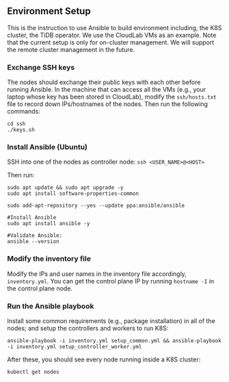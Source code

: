 ## Environment Setup

This is the instruction to use Ansible to build environment including, the K8S cluster, the TiDB operator. We use the CloudLab VMs as an example. Note that the current setup is only for on-cluster management. We will support the remote cluster management in the future.

### Exchange SSH keys

The nodes should exchange their public keys with each other before running Ansible.
In the machine that can access all the VMs (e.g., your laptop whose key has been stored in CloudLab), 
modify the `ssh/hosts.txt` file to record down IPs/hostnames of the nodes.
Then run the following commands:

```shell
cd ssh
./keys.sh
```

### Install Ansible (Ubuntu)

SSH into one of the nodes as controller node: `ssh <USER_NAME>@<HOST>`

Then run:
```shell
sudo apt update && sudo apt upgrade -y
sudo apt install software-properties-common

sudo add-apt-repository --yes --update ppa:ansible/ansible

#Install Ansible
sudo apt install ansible -y

#Validate Ansible:
ansible --version 
```

### Modify the inventory file
 
Modify the IPs and user names in the inventory file accordingly, `inventory.yml`. You can get the control plane IP by running `hostname -I` in the control plane node.

### Run the Ansible playbook

Install some common requirements (e.g., package installation) in all of the nodes; and setup the controllers and workers to run K8S:
```shell
ansible-playbook -i inventory.yml setup_common.yml && ansible-playbook -i inventory.yml setup_controller_worker.yml
```

After these, you should see every node running inside a K8S cluster:
```shell
kubectl get nodes
```


<!-- 
### SSH keys (optional)

Generate ssh key in the controller node, e.g.,:
```shell
ssh-keygen -t rsa -b 4096 -C "yinfang3@illinois.edu"
```

Then add the key to the authorized_keys files of other nodes.

You can also modify the `hosts.txt` and use the `keys.sh` in the `ssh` dir to automatically do this.
